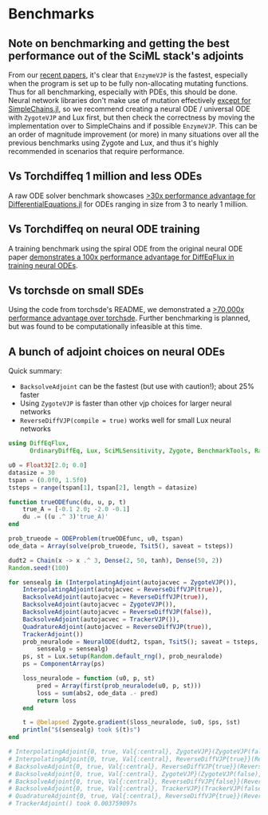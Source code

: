# Benchmarks

## Note on benchmarking and getting the best performance out of the SciML stack's adjoints

From our [recent papers](https://arxiv.org/abs/1812.01892), it's clear that `EnzymeVJP` is the fastest,
especially when the program is set up to be fully non-allocating mutating functions. Thus for all benchmarking,
especially with PDEs, this should be done. Neural network libraries don't make use of mutation effectively
[except for SimpleChains.jl](https://julialang.org/blog/2022/04/simple-chains/), so we recommend creating a
neural ODE / universal ODE with `ZygoteVJP` and Lux first, but then check the correctness by moving the
implementation over to SimpleChains and if possible `EnzymeVJP`. This can be an order of magnitude improvement
(or more) in many situations over all the previous benchmarks using Zygote and Lux, and thus it's
highly recommended in scenarios that require performance.

## Vs Torchdiffeq 1 million and less ODEs

A raw ODE solver benchmark showcases [>30x performance advantage for DifferentialEquations.jl](https://gist.github.com/ChrisRackauckas/cc6ac746e2dfd285c28e0584a2bfd320)
for ODEs ranging in size from 3 to nearly 1 million.

## Vs Torchdiffeq on neural ODE training

A training benchmark using the spiral ODE from the original neural ODE paper
[demonstrates a 100x performance advantage for DiffEqFlux in training neural ODEs](https://gist.github.com/ChrisRackauckas/4a4d526c15cc4170ce37da837bfc32c4).

## Vs torchsde on small SDEs

Using the code from torchsde's README, we demonstrated a [>70,000x performance
advantage over torchsde](https://gist.github.com/ChrisRackauckas/6a03e7b151c86b32d74b41af54d495c6).
Further benchmarking is planned, but was found to be computationally infeasible
at this time.

## A bunch of adjoint choices on neural ODEs

Quick summary:

  - `BacksolveAdjoint` can be the fastest (but use with caution!); about 25% faster
  - Using `ZygoteVJP` is faster than other vjp choices for larger neural networks
  - `ReverseDiffVJP(compile = true)` works well for small Lux neural networks

```julia
using DiffEqFlux,
      OrdinaryDiffEq, Lux, SciMLSensitivity, Zygote, BenchmarkTools, Random, ComponentArrays

u0 = Float32[2.0; 0.0]
datasize = 30
tspan = (0.0f0, 1.5f0)
tsteps = range(tspan[1], tspan[2], length = datasize)

function trueODEfunc(du, u, p, t)
    true_A = [-0.1 2.0; -2.0 -0.1]
    du .= ((u .^ 3)'true_A)'
end

prob_trueode = ODEProblem(trueODEfunc, u0, tspan)
ode_data = Array(solve(prob_trueode, Tsit5(), saveat = tsteps))

dudt2 = Chain(x -> x .^ 3, Dense(2, 50, tanh), Dense(50, 2))
Random.seed!(100)

for sensealg in (InterpolatingAdjoint(autojacvec = ZygoteVJP()),
    InterpolatingAdjoint(autojacvec = ReverseDiffVJP(true)),
    BacksolveAdjoint(autojacvec = ReverseDiffVJP(true)),
    BacksolveAdjoint(autojacvec = ZygoteVJP()),
    BacksolveAdjoint(autojacvec = ReverseDiffVJP(false)),
    BacksolveAdjoint(autojacvec = TrackerVJP()),
    QuadratureAdjoint(autojacvec = ReverseDiffVJP(true)),
    TrackerAdjoint())
    prob_neuralode = NeuralODE(dudt2, tspan, Tsit5(); saveat = tsteps,
        sensealg = sensealg)
    ps, st = Lux.setup(Random.default_rng(), prob_neuralode)
    ps = ComponentArray(ps)

    loss_neuralode = function (u0, p, st)
        pred = Array(first(prob_neuralode(u0, p, st)))
        loss = sum(abs2, ode_data .- pred)
        return loss
    end

    t = @belapsed Zygote.gradient($loss_neuralode, $u0, $ps, $st)
    println("$(sensealg) took $(t)s")
end

# InterpolatingAdjoint{0, true, Val{:central}, ZygoteVJP}(ZygoteVJP(false), false, false) took 0.029134224s
# InterpolatingAdjoint{0, true, Val{:central}, ReverseDiffVJP{true}}(ReverseDiffVJP{true}(), false, false) took 0.001657377s
# BacksolveAdjoint{0, true, Val{:central}, ReverseDiffVJP{true}}(ReverseDiffVJP{true}(), true, false) took 0.002477057s
# BacksolveAdjoint{0, true, Val{:central}, ZygoteVJP}(ZygoteVJP(false), true, false) took 0.031533335s
# BacksolveAdjoint{0, true, Val{:central}, ReverseDiffVJP{false}}(ReverseDiffVJP{false}(), true, false) took 0.004605386s
# BacksolveAdjoint{0, true, Val{:central}, TrackerVJP}(TrackerVJP(false), true, false) took 0.044568018s
# QuadratureAdjoint{0, true, Val{:central}, ReverseDiffVJP{true}}(ReverseDiffVJP{true}(), 1.0e-6, 0.001) took 0.002489559s
# TrackerAdjoint() took 0.003759097s
```
